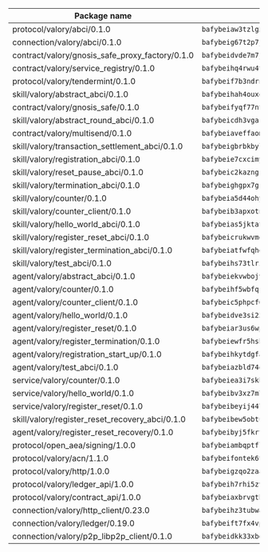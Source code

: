 | Package name                                                  | Package hash                                                  |
| ------------------------------------------------------------- | ------------------------------------------------------------- |
| protocol/valory/abci/0.1.0                                    | `bafybeiaw3tzlg3rkvnn5fcufblktmfwngmxugn4yo7pyjp76zz6aqtqcay` |
| connection/valory/abci/0.1.0                                  | `bafybeig67t2p7jwhjqwmrszeeyrpcs5v2pld62r5jbakwmf7fqwczpygn4` |
| contract/valory/gnosis_safe_proxy_factory/0.1.0               | `bafybeidvde7m7jpajea3hndzbauaud6rtiwqmmrltdbrubzc5jzq7li4uu` |
| contract/valory/service_registry/0.1.0                        | `bafybeihq4rwu4tubn22osxyk53bh5rg5halncmufdb2d5ajg3vg3oxokii` |
| protocol/valory/tendermint/0.1.0                              | `bafybeif7b3ndrnwunl6s42e2cd6cu5hxruiimz3lwixb3r6um2lsldgldi` |
| skill/valory/abstract_abci/0.1.0                              | `bafybeihah4ouxqvdratxyqvluslxcv6k7rbmwygbh2e4gncrm4r4gqp23q` |
| contract/valory/gnosis_safe/0.1.0                             | `bafybeifyqf77ntlxgjwi6kxzwe3ofztjeo7gzyw3qf2eovu32vlsvftp34` |
| skill/valory/abstract_round_abci/0.1.0                        | `bafybeicdh3vgars3oq6aasrhcene2j46wupu24zozpcrbpn5t5lvw5fovy` |
| contract/valory/multisend/0.1.0                               | `bafybeiaveffaomsnmsc5hx62o77u7ilma6eipox7m5lrwa56737ektva3i` |
| skill/valory/transaction_settlement_abci/0.1.0                | `bafybeigbrbkbylq2w3rsjwd2ed37pmlm2tvyst5cpsf5zixrt6yoakvek4` |
| skill/valory/registration_abci/0.1.0                          | `bafybeie7cxcimyry64nrdmizdlkjaxbrxtegmz5tpeaphc3nt2fanntlre` |
| skill/valory/reset_pause_abci/0.1.0                           | `bafybeic2kazngcq4wkwtibaqid6cyecl5pzkqnqcuh5ar3kwnqyjltmkvq` |
| skill/valory/termination_abci/0.1.0                           | `bafybeighgpx7gz2xswbiwj46owym4udl4inbqmjliukft2dng5mwvn6ykq` |
| skill/valory/counter/0.1.0                                    | `bafybeia5d44ohyko45xj44bts7r3gahj2bpcd4sf76g2x4qbttj3f2f4fm` |
| skill/valory/counter_client/0.1.0                             | `bafybeib3apxotnry7gt6a5q2cesdobjlcb5bjqjuzwnp4f5naozbiyxvja` |
| skill/valory/hello_world_abci/0.1.0                           | `bafybeias5jktatj3fiuqcx5go2dgtcdic2bzqazkbj2ejvstoleemvsq3i` |
| skill/valory/register_reset_abci/0.1.0                        | `bafybeicrukwvmg23w4znkcbj23xd4slxinpyo7l25sdh5nvau5cfobwpzy` |
| skill/valory/register_termination_abci/0.1.0                  | `bafybeiatfwfqhecebq2n627rh6ubxnny6wjjd4bd53efmx5m7spcwwcdaq` |
| skill/valory/test_abci/0.1.0                                  | `bafybeihs73tlriw4dgt5qqpfykmq2hqrbc3ptaeu3ypx5elwzz55ho3d2i` |
| agent/valory/abstract_abci/0.1.0                              | `bafybeiekvwbojv7honh4snrkh5ltqchvrnqcacndyt7fhxbmjdbnwdm6ny` |
| agent/valory/counter/0.1.0                                    | `bafybeihf5wbfqsj7ofhsjseffyll5ox7t6eahhnmtwbo72ougn5lpxtq5a` |
| agent/valory/counter_client/0.1.0                             | `bafybeic5phpcf6w6ielcchualcwr5prpn7djxamexkwqtl52sitgzt6vbm` |
| agent/valory/hello_world/0.1.0                                | `bafybeidve3si23gozv7vnm3rzsofi4y7rbn53jb445wb76bl3qwf6aq5f4` |
| agent/valory/register_reset/0.1.0                             | `bafybeiar3us6wpbpkezj3l6jy7osl5thpctswpscojsh7w7bwxeig6l5su` |
| agent/valory/register_termination/0.1.0                       | `bafybeiewfr5hsbytpaacugmr5dwx734tq4hnkwgpwmcnm22w7jdcy3hefa` |
| agent/valory/registration_start_up/0.1.0                      | `bafybeihkytdgfauvyp3i64lycmcz6kksa6pz3vx26hn5vxhndrqwszkfzq` |
| agent/valory/test_abci/0.1.0                                  | `bafybeiazbld74qh2ezs6lrxh7qq3a5e5jjzwdatq5x5kavcxsihhrikn7e` |
| service/valory/counter/0.1.0                                  | `bafybeiea3i7skbvet3ntcqw3xvggq5umz35hbax4mwn53yrymadfpkbvpq` |
| service/valory/hello_world/0.1.0                              | `bafybeibv3xz7m72ro2gxaheh3brnbzc5stbbmfhccigpfmmxdms2vi2k3i` |
| service/valory/register_reset/0.1.0                           | `bafybeibeyij447cgvjj5awhjgmrwaj6jzvl6x73vwcugmlemsmawz7itse` |
| skill/valory/register_reset_recovery_abci/0.1.0               | `bafybeibew5obtucuhxlvkesnhzbq676er45sahqkmo6xp7uwjcfkub5vry` |
| agent/valory/register_reset_recovery/0.1.0                    | `bafybeibyj5fkrt7b744v2epqqu5rqurwezye2wbn2kejwm2n7sgsckiejm` |
| protocol/open_aea/signing/1.0.0                               | `bafybeiambqptflge33eemdhis2whik67hjplfnqwieoa6wblzlaf7vuo44` |
| protocol/valory/acn/1.1.0                                     | `bafybeifontek6tvaecatoauiule3j3id6xoktpjubvuqi3h2jkzqg7zh7a` |
| protocol/valory/http/1.0.0                                    | `bafybeigzqo2zaakcjtzzsm6dh4x73v72xg6ctk6muyp5uq5ueb7y34fbxy` |
| protocol/valory/ledger_api/1.0.0                              | `bafybeih7rhi5zvfvwakx5ifgxsz2cfipeecsh7bm3gnudjxtvhrygpcftq` |
| protocol/valory/contract_api/1.0.0                            | `bafybeiaxbrvgtbdrh4lslskuxyp4awyr4whcx3nqq5yrr6vimzsxg5dy64` |
| connection/valory/http_client/0.23.0                          | `bafybeihz3tubwado7j3wlivndzzuj3c6fdsp4ra5r3nqixn3ufawzo3wii` |
| connection/valory/ledger/0.19.0                               | `bafybeift7fx4vp2jq4btplocifby2xnnbzxppxdttgyyvwepj5cv7akfom` |
| connection/valory/p2p_libp2p_client/0.1.0                     | `bafybeidkk33xbga54szmitk6uwsi3ef56hbbdbuasltqtiyki34hgfpnxa` |
